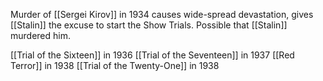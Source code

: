 Murder of [[Sergei Kirov]] in 1934 causes wide-spread devastation, gives [[Stalin]] the excuse to start the Show Trials. Possible that [[Stalin]] murdered him.

[[Trial of the Sixteen]] in 1936
[[Trial of the Seventeen]] in 1937
[[Red Terror]] in 1938
[[Trial of the Twenty-One]] in 1938
